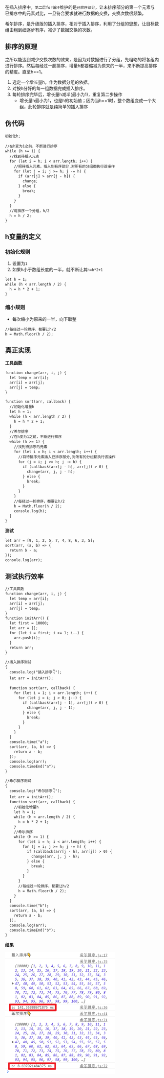 在插入排序中，`第二层for循环`维护的是`已排序部分`，让未排序部分的第一个元素与已排序中的元素对比，一旦符合要求就进行数据的交换，交换次数很频繁。

希尔排序，是升级版的插入排序，相对于插入排序，利用了分组的思想，让目标数组由粗到细逐步有序，减少了数据交换的次数。

## 排序的原理

​	之所以能达到减少交换次数的效果，是因为对数据进行了分组，先粗略的将各组内进行排序。然后每经过一趟排序，增量h都要缩减为原来的一半，来不断提高排序的精度。直至h==1。

1. 选定一个增长量h，作为数据分组的依据。
2. 对按h分好的每一组数据完成插入排序。
3. 每轮排序完毕后，增长量h减半(最小为1)，重复第二步操作
   * 增长量h最小为1，也是h的初始值；因为当h==1时，整个数组变成一个大组，此轮排序就是纯简单的插入排序

## 伪代码

```
初始化h;

//在h变为1之前，不断进行排序
while (h >= 1) {
  //找到待插入元素
  for (let i = h; i < arr.length; i++) {
    //把待插入元素，插入到有序部分,对所有的分组都执行该操作
    for (let j = i; j >= h; j -= h) {
      if (arr[j] > arr[j - h]) {
        change;
      } else {
        break;
      }
    }
  }
  //每排序一个分组，h/2
  h = h / 2;
}
```

## h变量的定义

### 初始化规则

1. 设置为`1`
2. 如果h小于数组长度的一半，就不断让其`h=h*2+1`

```
let h = 1;
while (h < arr.length / 2) {
  h = h * 2 + 1;
}
```

### 缩小规则

* 每次缩小为原来的一半，向下取整

```
//每经过一轮排序，都要让h/2
h = Math.floor(h / 2);
```

## 真正实现

**工具函数**

```
function change(arr, i, j) {
  let temp = arr[i];
  arr[i] = arr[j];
  arr[j] = temp;
}
```

```
function sort(arr, callback) {
  //初始化增量h
  let h = 1;
  while (h < arr.length / 2) {
    h = h * 2 + 1;
  }
  //希尔排序
  //在h变为1之前，不断进行排序
  while (h >= 1) {
    //找到待排序的元素
    for (let i = h; i < arr.length; i++) {
      //将待排序元素插入已排序部分,对所有的分组都执行该操作
      for (j = i; j >= h; j -= h) {
        if (callback(arr[j - h], arr[j]) > 0) {
          change(arr, j, j - h);
        } else {
          break;
        }
      }
    }
    //每经过一轮排序，都要让h/2
    h = Math.floor(h / 2);
    console.log(h);
  }
}
```

**测试**

```
let arr = [9, 1, 2, 5, 7, 4, 8, 6, 3, 5];
sort(arr, (a, b) => {
  return b - a;
});
console.log(arr);
```



## 测试执行效率

```
//工具函数
function change(arr, i, j) {
  let temp = arr[i];
  arr[i] = arr[j];
  arr[j] = temp;
}
function initArr() {
  let first = 10000;
  let arr = [];
  for (let i = first; i >= 1; i--) {
    arr.push(i);
  }
  return arr;
}
```

```
//插入排序测试
{
  console.log("插入排序👇");
  let arr = initArr();

  function sort(arr, callback) {
    for (let i = 1; i < arr.length; i++) {
      for (let j = i; j > 0; j--) {
        if (callback(arr[j - 1], arr[j]) > 0) {
          change(arr, j, j - 1);
        } else {
          break;
        }
      }
    }
  }
  console.time("a");
  sort(arr, (a, b) => {
    return a - b;
  });
  console.log(arr);
  console.timeEnd("a");
}
```

```
//希尔排序测试
{
  console.log("希尔排序👇");
  let arr = initArr();
  function sort(arr, callback) {
    //初始化增量h
    let h = 1;
    while (h < arr.length / 2) {
      h = h * 2 + 1;
    }
    //希尔排序
    while (h >= 1) {
      for (let i = h; i < arr.length; i++) {
        for (j = i; j >= h; j -= h) {
          if (callback(arr[j - h], arr[j]) > 0) {
            change(arr, j, j - h);
          } else {
            break;
          }
        }
      }
      //每经过一轮排序，都要让h/2
      h = Math.floor(h / 2);
    }
  }
  console.time("b");
  sort(arr, (a, b) => {
    return a - b;
  });
  console.log(arr);
  console.timeEnd("b");
}
```

**结果**

<img src="希尔排序.assets/001.png" alt="001" style="zoom:80%;" />

